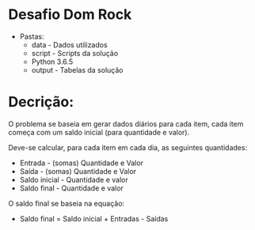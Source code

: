 # Desafio Dom Rock
- Pastas:
  * data - Dados utilizados
  * script - Scripts da solução
   * Python 3.6.5
  * output - Tabelas da solução
  
# Decrição:

 O problema se baseia em gerar dados diários para cada item,
 cada item começa com um saldo inicial (para quantidade e valor).
 
 Deve-se calcular, para cada item em cada dia, as seguintes quantidades:
 * Entrada - (somas) Quantidade e Valor
 * Saída - (somas) Quantidade e Valor
 * Saldo inicial - Quantidade e valor
 * Saldo final - Quantidade e valor
 
 O saldo final se baseia na equação:
 * Saldo final = Saldo inicial + Entradas - Saídas
 
